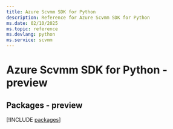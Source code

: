 ```yaml
---
title: Azure Scvmm SDK for Python
description: Reference for Azure Scvmm SDK for Python
ms.date: 02/10/2025
ms.topic: reference
ms.devlang: python
ms.service: scvmm
---
```

# Azure Scvmm SDK for Python - preview
## Packages - preview
[!INCLUDE [packages](scvmm-index.md)]